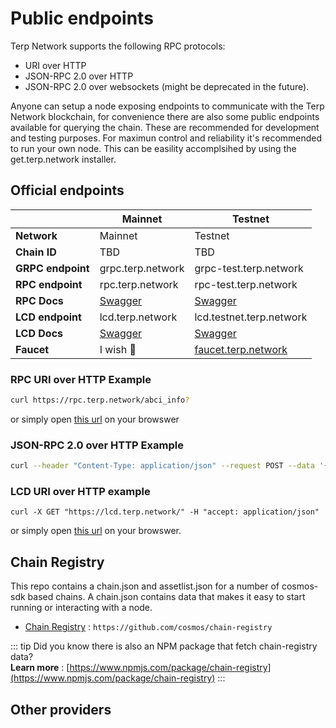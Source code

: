 # Public endpoints

Terp Network supports the following  RPC protocols:

- URI over HTTP
- JSON-RPC 2.0 over HTTP
- JSON-RPC 2.0 over websockets (might be deprecated in the future).

Anyone can setup a node exposing endpoints to communicate with the Terp Network blockchain, for convenience there are also some public endpoints available for querying the chain. These are recommended for development and testing purposes. For maximun control and reliability it's recommended to run your own node. This can be easility accomplsihed by using the get.terp.network installer. 

## Official endpoints 

|  | Mainnet | Testnet | 
| -------- | -------- | -------- | 
| **Network** | Mainnet | Testnet|
| **Chain ID**  | TBD| TBD |
| **GRPC endpoint**  | grpc.terp.network | grpc-test.terp.network |
| **RPC endpoint**  | rpc.terp.network  | rpc-test.terp.network |
| **RPC Docs**  |  [Swagger](https://rpc-docs.terp.network/) | [Swagger](https://rpc-docs.terp.network/) |
| **LCD endpoint**  | lcd.terp.network | lcd.testnet.terp.network  |
| **LCD Docs**  |  [Swagger](https://lcd.terp.network/swagger/) |  [ Swagger](https://lcd.testnet.terp.network/swagger/) |
| **Faucet** | I wish 🤑 | [faucet.terp.network](https://faucet.terp.network/) |


### RPC URI over HTTP Example

```sh
curl https://rpc.terp.network/abci_info?
```
or simply open [this url](https://rpc.terp.network/abci_info?) on your browswer 

### JSON-RPC 2.0 over HTTP Example

```sh
curl --header "Content-Type: application/json" --request POST --data '{"method": "block", "params": ["4261881"], "id": 1}' https://rpc.terp.network:443
```

### LCD URI over HTTP example
```
curl -X GET "https://lcd.terp.network/" -H "accept: application/json"
```
or simply open [this url](https://lcd.terp.network/) on your browswer. 

## Chain Registry

This repo contains a chain.json and assetlist.json for a number of cosmos-sdk based chains. A chain.json contains data that makes it easy to start running or interacting with a node. 
- [Chain Registry](https://github.com/cosmos/chain-registry) : `https://github.com/cosmos/chain-registry`

::: tip
Did you know there is also an NPM package that fetch chain-registry data? <br>
**Learn more** : [https://www.npmjs.com/package/chain-registry](https://www.npmjs.com/package/chain-registry) 
:::


## Other providers

